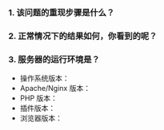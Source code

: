 ### 1. 该问题的重现步骤是什么？

### 2. 正常情况下的结果如何，你看到的呢？

### 3. 服务器的运行环境是？

- 操作系统版本：
- Apache/Nginx 版本：
- PHP 版本：
- 插件版本：
- 浏览器版本：

[//]: # (如有图片请附上截图)